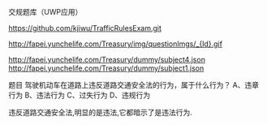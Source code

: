 交规题库（UWP应用）


https://github.com/kjiwu/TrafficRulesExam.git

http://fapei.yunchelife.com/Treasury/img/questionImgs/_{Id}.gif

http://fapei.yunchelife.com/Treasury/dummy/subject4.json
http://fapei.yunchelife.com/Treasury/dummy/subject1.json

题目
驾驶机动车在道路上违反道路交通安全法的行为，属于什么行为？
A、违章行为
B、违法行为
C、过失行为
D、违规行为

违反道路交通安全法,明显的是违法,它都暗示了是违法行为.
